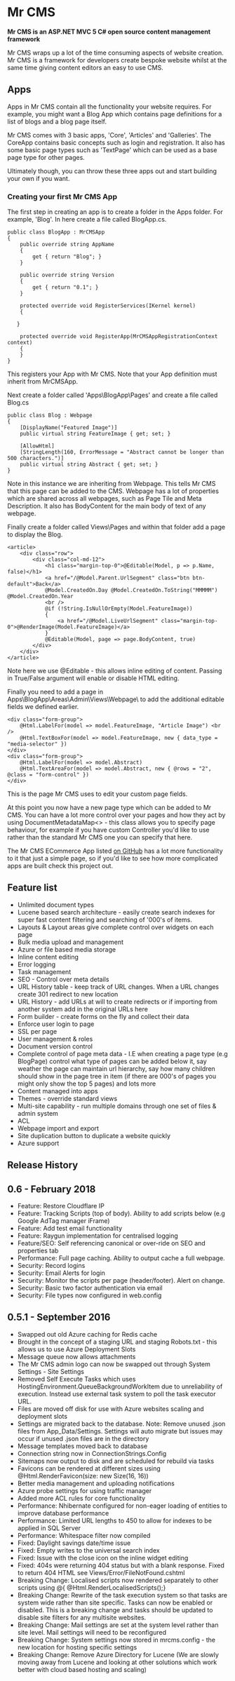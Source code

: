 # Mr CMS

**Mr CMS is an ASP.NET MVC 5 C# open source content management framework**

Mr CMS wraps up a lot of the time consuming aspects of website creation. Mr CMS is a framework for developers create bespoke website whilst at the same time giving content editors an easy to use CMS.

## Apps
Apps in Mr CMS contain all the functionality your website requires. For example, you might want a Blog App which contains page definitions for a list of blogs and a blog page itself. 

Mr CMS comes with 3 basic apps, 'Core', 'Articles' and 'Galleries'. The CoreApp contains basic concepts such as login and registration. It also has some basic page types such as 'TextPage' which can be used as a base page type for other pages.

Ultimately though, you can throw these three apps out and start building your own if you want.

### Creating your first Mr CMS App
The first step in creating an app is to create a folder in the Apps folder. For example, 'Blog'. In here create a file called BlogApp.cs.

	public class BlogApp : MrCMSApp
    {
        public override string AppName
        {
            get { return "Blog"; }
        }

        public override string Version
        {
            get { return "0.1"; }
        }

		protected override void RegisterServices(IKernel kernel)
        {
            
       }

        protected override void RegisterApp(MrCMSAppRegistrationContext context)
        {
        }
    }

This registers your App with Mr CMS. Note that your App definition must inherit from MrCMSApp.

Next create a folder called 'Apps\BlogApp\Pages' and create a file called Blog.cs

	public class Blog : Webpage
    {
		[DisplayName("Featured Image")]
        public virtual string FeatureImage { get; set; }

        [AllowHtml]
        [StringLength(160, ErrorMessage = "Abstract cannot be longer than 500 characters.")]
        public virtual string Abstract { get; set; }
    }

Note in this instance we are inheriting from Webpage. This tells Mr CMS that this page can be added to the CMS. Webpage has a lot of properties which are shared across all webpages, such as Page Tile and Meta Description. It also has BodyContent for the main body of text of any webpage.

Finally create a folder called Views\Pages and within that folder add a page to display the Blog.

	<article>
		<div class="row">
			<div class="col-md-12">
				<h1 class="margin-top-0">@Editable(Model, p => p.Name, false)</h1>
				<a href="/@Model.Parent.UrlSegment" class="btn btn-default">Back</a>
				@Model.CreatedOn.Day @Model.CreatedOn.ToString("MMMMM") @Model.CreatedOn.Year
				<br />
				@if (!String.IsNullOrEmpty(Model.FeatureImage))
				{
					<a href="/@Model.LiveUrlSegment" class="margin-top-0">@RenderImage(Model.FeatureImage)</a>
				}
				@Editable(Model, page => page.BodyContent, true)
			</div>
		</div>
	</article>

Note here we use @Editable - this allows inline editing of content. Passing in True/False argument will enable or disable HTML editing.

Finally you need to add a page in Apps\BlogApp\Areas\Admin\Views\Webpage\ to add the additional editable fields we defined earlier.

	<div class="form-group">
		@Html.LabelFor(model => model.FeatureImage, "Article Image") <br />
		@Html.TextBoxFor(model => model.FeatureImage, new { data_type = "media-selector" })
	</div>
	<div class="form-group">
		@Html.LabelFor(model => model.Abstract)
		@Html.TextAreaFor(model => model.Abstract, new { @rows = "2", @class = "form-control" })
	</div>

This is the page Mr CMS uses to edit your custom page fields.

At this point you now have a new page type which can be added to Mr CMS. You can have a lot more control over your pages and how they act by using DocumentMetadataMap<> - this class allows you to specify page behaviour, for example if you have custom Controller you'd like to use rather than the standard Mr CMS one you can specify that here.

The Mr CMS ECommerce App listed [on GitHub](https://github.com/MrCMS/Ecommerce) has a lot more functionality to it that just a simple page, so if you'd like to see how more complicated apps are built check this project out.

## Feature list

*   Unlimited document types
*   Lucene based search architecture - easily create search indexes for super fast content filtering and searching of '000's of items.
*   Layouts & Layout areas give complete control over widgets on each page
*   Bulk media upload and management
*   Azure or file based media storage
*   Inline content editing
*   Error logging
*   Task management
*   SEO - Control over meta details
*   URL History table - keep track of URL changes. When a URL changes create 301 redirect to new location
*   URL History - add URLs at will to create redirects or if importing from another system add in the original URLs here
*   Form builder - create forms on the fly and collect their data
*   Enforce user login to page
*   SSL per page
*   User management & roles
*   Document version control
*   Complete control of page meta data - I.E when creating a page type (e.g BlogPage) control what type of pages can be added below it, say weather the page can maintain url hierarchy, say how many children should show in the page tree in item (if there are 000's of pages you might only show the top 5 pages) and lots more
*   Content managed into apps
*   Themes - override standard views
*   Multi-site capability - run multiple domains through one set of files & admin system
*   ACL
*   Webpage import and export
*   Site duplication button to duplicate a website quickly
*   Azure support

## Release History

## 0.6 - February 2018 
*	Feature: Restore Cloudflare IP
*	Feature: Tracking Scripts (top of body). Ability to add scripts below <body> (e.g Google AdTag manager iFrame) 
*	Feature: Add test email functionality
*	Feature: Raygun implementation for centralised logging 
*	Feature/SEO: Self referencing canonical or over-ride on SEO and properties tab
*	Performance: Full page caching. Ability to output cache a full webpage. 
*	Security: Record logins 
*	Security: Email Alerts for login 
*	Security: Monitor the scripts per page (header/footer). Alert on change. 
*	Security: Basic two factor authentication via email 
*	Security: File types now configured in web.config 

## 0.5.1 - September 2016
*   Swapped out old Azure caching for Redis cache
*   Brought in the concept of a staging URL and staging Robots.txt - this allows us to use Azure Deployment Slots
*   Message queue now allows attachments
*   The Mr CMS admin logo can now be swapped out through System Settings - Site Settings
*   Removed Self Execute Tasks which uses HostingEnvironment.QueueBackgroundWorkItem due to unreliability of execution. Instead use external task system to poll the task executor URL.
*   Files are moved off disk for use with Azure websites scaling and deployment slots
*   Settings are migrated back to the database. Note: Remove unused .json files from App_Data/Settings. Settings will auto migrate but issues may occur if unused .json files are in the directory
*   Message templates moved back to database
*   Connection string now in ConnectionStrings.Config
*   Sitemaps now output to disk and are scheduled for rebuild via tasks
*   Favicons can be rendered at different sizes using  @Html.RenderFavicon(size: new Size(16, 16))
*   Better media management and uploading notifications
*   Azure probe settings for using traffic manager
*   Added more ACL rules for core functionality
*   Performance: Nhibernate configured for non-eager loading of entities to improve database performance
*   Performance: Limited URL lengths to 450 to allow for indexes to be applied in SQL Server
*   Performance: Whitespace filter now compiled 
*   Fixed: Daylight savings date/time issue
*   Fixed: Empty writes to the universal search index
*   Fixed: Issue with the close icon on the inline widget editing
*   Fixed: 404s were returning 404 status but with a blank response. Fixed to return 404 HTML see Views/Error/FileNotFound.cshtml
*   Breaking Change: Localised scripts now rendered separately to other scripts using @{ @Html.RenderLocalisedScripts();}
*   Breaking Change: Rewrite of the task execution system so that tasks are system wide rather than site specific. Tasks can now be enabled or disabled. This is a breaking change and tasks should be updated to disable site filters for any multisite websites.
*   Breaking Change: Mail settings are set at the system level rather than site level. Mail settings will need to be reconfigured
*   Breaking Change: System settings now stored in mrcms.config - the new location for hosting specific settings
*   Breaking Change: Remove Azure Directory for Lucene (We are slowly moving away from Lucene and looking at other solutions which work better with cloud based hosting and scaling)
